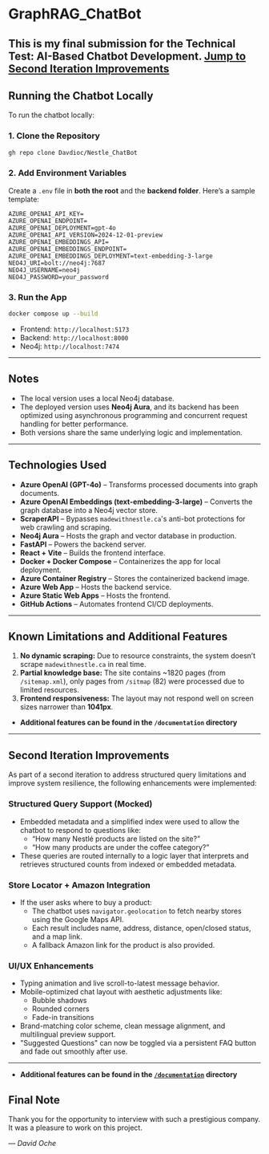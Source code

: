 # GraphRAG_ChatBot

This is my final submission for the **Technical Test: AI-Based Chatbot Development**.
[Jump to Second Iteration Improvements](#second-iteration-improvements)
---

## Running the Chatbot Locally

To run the chatbot locally:

### 1. Clone the Repository

```bash
gh repo clone Davdioc/Nestle_ChatBot
```

### 2. Add Environment Variables

Create a `.env` file in **both the root** and the **backend folder**. Here’s a sample template:

```env
AZURE_OPENAI_API_KEY=
AZURE_OPENAI_ENDPOINT=
AZURE_OPENAI_DEPLOYMENT=gpt-4o
AZURE_OPENAI_API_VERSION=2024-12-01-preview
AZURE_OPENAI_EMBEDDINGS_API=
AZURE_OPENAI_EMBEDDINGS_ENDPOINT=
AZURE_OPENAI_EMBEDDINGS_DEPLOYMENT=text-embedding-3-large
NEO4J_URI=bolt://neo4j:7687
NEO4J_USERNAME=neo4j
NEO4J_PASSWORD=your_password
```

### 3. Run the App

```bash
docker compose up --build
```

- Frontend: `http://localhost:5173`
- Backend: `http://localhost:8000`
- Neo4j: `http://localhost:7474`

---

## Notes

- The local version uses a local Neo4j database.
- The deployed version uses **Neo4j Aura**, and its backend has been optimized using asynchronous programming and concurrent request handling for better performance.
- Both versions share the same underlying logic and implementation.

---

## Technologies Used

- **Azure OpenAI (GPT-4o)** – Transforms processed documents into graph documents.
- **Azure OpenAI Embeddings (text-embedding-3-large)** – Converts the graph database into a Neo4j vector store.
- **ScraperAPI** – Bypasses `madewithnestle.ca`'s anti-bot protections for web crawling and scraping.
- **Neo4j Aura** – Hosts the graph and vector database in production.
- **FastAPI** – Powers the backend server.
- **React + Vite** – Builds the frontend interface.
- **Docker + Docker Compose** – Containerizes the app for local deployment.
- **Azure Container Registry** – Stores the containerized backend image.
- **Azure Web App** – Hosts the backend service.
- **Azure Static Web Apps** – Hosts the frontend.
- **GitHub Actions** – Automates frontend CI/CD deployments.

---

## Known Limitations and Additional Features

1. **No dynamic scraping:** Due to resource constraints, the system doesn’t scrape `madewithnestle.ca` in real time.
2. **Partial knowledge base:** The site contains ~1820 pages (from `/sitemap.xml`), only pages from `/sitmap` (82) were processed due to limited resources.
3. **Frontend responsiveness:** The layout may not respond well on screen sizes narrower than **1041px**.

- **Additional features can be found in the `/documentation` directory**
---

## Second Iteration Improvements

As part of a second iteration to address structured query limitations and improve system resilience, the following enhancements were implemented:

### Structured Query Support (Mocked)

- Embedded metadata and a simplified index were used to allow the chatbot to respond to questions like:
  - “How many Nestlé products are listed on the site?”
  - “How many products are under the coffee category?”
- These queries are routed internally to a logic layer that interprets and retrieves structured counts from indexed or embedded metadata.

### Store Locator + Amazon Integration

- If the user asks where to buy a product:
  - The chatbot uses `navigator.geolocation` to fetch nearby stores using the Google Maps API.
  - Each result includes name, address, distance, open/closed status, and a map link.
  - A fallback Amazon link for the product is also provided.

### UI/UX Enhancements

- Typing animation and live scroll-to-latest message behavior.
- Mobile-optimized chat layout with aesthetic adjustments like:
  - Bubble shadows
  - Rounded corners
  - Fade-in transitions
- Brand-matching color scheme, clean message alignment, and multilingual preview support.
- "Suggested Questions" can now be toggled via a persistent FAQ button and fade out smoothly after use.
---

- **Additional features can be found in the [`/documentation`](https://github.com/Davdioc/Madewithnestle_Chatbot/tree/main/documentation2) directory**

## Final Note

Thank you for the opportunity to interview with such a prestigious company. It was a pleasure to work on this project.

— *David Oche*
